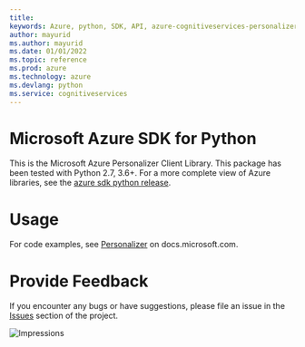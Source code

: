 ```yaml
---
title: 
keywords: Azure, python, SDK, API, azure-cognitiveservices-personalizer, cognitiveservices
author: mayurid
ms.author: mayurid
ms.date: 01/01/2022
ms.topic: reference
ms.prod: azure
ms.technology: azure
ms.devlang: python
ms.service: cognitiveservices
---
```

# Microsoft Azure SDK for Python

This is the Microsoft Azure Personalizer Client Library.
This package has been tested with Python 2.7, 3.6+.
For a more complete view of Azure libraries, see the [azure sdk python release](https://aka.ms/azsdk/python/all).


# Usage




For code examples, see [Personalizer](https://docs.microsoft.com/python/api/overview/azure/) on docs.microsoft.com.


# Provide Feedback

If you encounter any bugs or have suggestions, please file an issue in the
[Issues](https://github.com/Azure/azure-sdk-for-python/issues)
section of the project. 


![Impressions](https://azure-sdk-impressions.azurewebsites.net/api/impressions/azure-sdk-for-python%2Fazure-cognitiveservices-personalizer%2FREADME.png)

